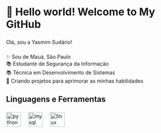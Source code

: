 <h1 align="left">👋 Hello world! Welcome to My GitHub</h1>

###

<p align="left">Olá, sou a Yasmim Sudário!</p>

###

<p align="left">✨ Sou de Mauá, São Paulo<br>📚 Estudante de Segurança da Informação<br>📚 Técnica em Desenvolvimento de Sistemas<br>🎯 Criando projetos para aprimorar as minhas habilidades</p>

###

<h2 align="left">Linguagens e Ferramentas</h2>

###

<div align="left">
  <img src="https://cdn.jsdelivr.net/gh/devicons/devicon/icons/python/python-original.svg" height="40" alt="python logo"  />
  <img width="12" />
  <img src="https://cdn.jsdelivr.net/gh/devicons/devicon/icons/mysql/mysql-original.svg" height="40" alt="mysql logo"  />
  <img width="12" />
  <img src="https://cdn.jsdelivr.net/gh/devicons/devicon/icons/linux/linux-original.svg" height="40" alt="linux logo"  />
</div>

###
